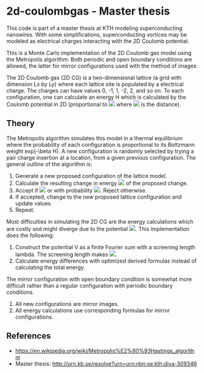 # 2d-coulombgas - Master thesis
This code is part of a master thesis at KTH modeling superconducting nanowires. With some simplifications, superconducting vortices may be modeled as electrical charges interacting with the 2D Coulomb potential.

This is a Monte Carlo implementation of the 2D Coulomb gas model using the Metropolis algorithm. Both periodic and open boundary conditions are allowed, the latter for mirror configurations used with the method of images.

The 2D Coulomb gas (2D CG) is a two-dimensional lattice (a grid with dimension Lx by Ly) where each lattice site is populated by a electrical charge. The charges can have values 0, -1, 1, -2, 2, and so on. To each configuration, one can calculate an energy H which is calculated by the Coulomb potential in 2D (proportional to <img src="https://render.githubusercontent.com/render/math?math={\color{grey} -\ln(r)}"> where <img src="https://render.githubusercontent.com/render/math?math={\color{gray}r}"> is the distance).

## Theory

The Metropolis algorithm simulates this model in a thermal equilibrium where the probability of each configuration is proportional to its Boltzmann weight exp(-\beta H). A new configuration is randomly selected by trying a pair charge insertion at a location, from a given previous configuration. The general outline of the algorithm is:
1. Generate a new proposed configuration of the lattice model.
2. Calculate the resulting change in energy <img src="https://render.githubusercontent.com/render/math?math={\color{gray}\ \Delta H}"> of the proposed change.
3. Accept if <img src="https://render.githubusercontent.com/render/math?math={\color{gray}\ \Delta H \leq 0}"> or with probability <img src="https://render.githubusercontent.com/render/math?math={\color{gray}\ e^{-\beta \Delta H}}">. Reject otherwise.
4. If accepted, change to the new proposed lattice configuration and update values.
5. Repeat.

Most difficulties in simulating the 2D CG are the energy calculations which are costly snd might diverge due to the potential <img src="https://render.githubusercontent.com/render/math?math={\color{gray}\ V \sim -\ln(r)}">. This implementation does the following:
1. Construct the potential V as a finite Fourier sum with a screening length lambda. The screening length makes <img src="https://render.githubusercontent.com/render/math?math={\color{gray}\ V(0) < \infty}">.
2. Calculate energy differences with optimized derived formulas instead of calculating the total energy.

The mirror configuration with open boundary condition is somewhat more difficult rather than a regular configuration with periodic boundary conditions.
1. All new configurations are mirror images.
2. All energy calculations use corresponding formulas for mirror configurations.

## References
* https://en.wikipedia.org/wiki/Metropolis%E2%80%93Hastings_algorithm
* Master thesis: http://urn.kb.se/resolve?urn=urn:nbn:se:kth:diva-309346
